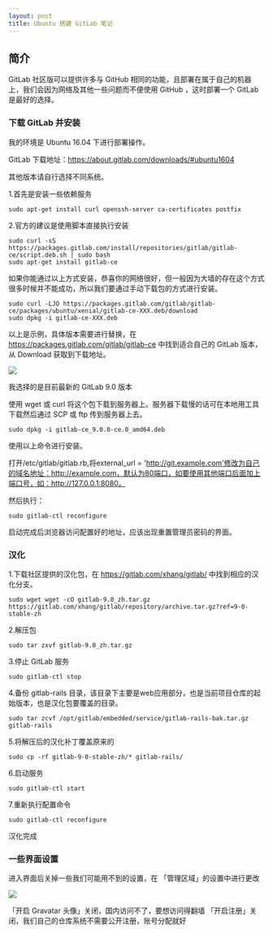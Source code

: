 ```yaml
---
layout: post
title: Ubuntu 搭建 GitLab 笔记
---
```


## 简介

GitLab 社区版可以提供许多与 GitHub 相同的功能，且部署在属于自己的机器上，我们会因为网络及其他一些问题而不便使用 GitHub ，这时部署一个 GitLab 是最好的选择。

### 下载 GitLab 并安装

我的环境是 Ubuntu 16.04 下进行部署操作。

GitLab 下载地址：https://about.gitlab.com/downloads/#ubuntu1604

其他版本请自行选择不同系统。

1.首先是安装一些依赖服务

```
sudo apt-get install curl openssh-server ca-certificates postfix
```

2.官方的建议是使用脚本直接执行安装

```
sudo curl -sS https://packages.gitlab.com/install/repositories/gitlab/gitlab-ce/script.deb.sh | sudo bash
sudo apt-get install gitlab-ce
```

如果你能通过以上方式安装，恭喜你的网络很好，但一般因为大墙的存在这个方式很多时候并不能成功，所以我们要通过手动下载包的方式进行安装。

```
sudo curl -LJO https://packages.gitlab.com/gitlab/gitlab-ce/packages/ubuntu/xenial/gitlab-ce-XXX.deb/download
sudo dpkg -i gitlab-ce-XXX.deb
```

以上是示例，具体版本需要进行替换，在 https://packages.gitlab.com/gitlab/gitlab-ce 中找到适合自己的 GitLab 版本，从 Download 获取到下载地址。

![](http://img.m2ez.com/14902391408842.jpg)

我选择的是目前最新的 GitLab 9.0 版本

使用 wget 或 curl 将这个包下载到服务器上。服务器下载慢的话可在本地用工具下载然后通过 SCP 或 ftp 传到服务器上去。

```
sudo dpkg -i gitlab-ce_9.0.0-ce.0_amd64.deb
```

使用以上命令进行安装。

打开/etc/gitlab/gitlab.rb,将external_url = 'http://git.example.com'修改为自己的域名地址：http://example.com，默认为80端口，如要使用其他端口后面加上端口号，如：http://127.0.0.1:8080。

然后执行：

```
sudo gitlab-ctl reconfigure
```

启动完成后浏览器访问配置好的地址，应该出现重置管理员密码的界面。

### 汉化

1.下载社区提供的汉化包，在 https://gitlab.com/xhang/gitlab/ 中找到相应的汉化分支。

```
sudo wget wget -cO gitlab-9.0_zh.tar.gz https://gitlab.com/xhang/gitlab/repository/archive.tar.gz?ref=9-0-stable-zh
```

2.解压包

```
sudo tar zxvf gitlab-9.0_zh.tar.gz
```

3.停止 GitLab 服务

```
sudo gitlab-ctl stop
```

4.备份 gitlab-rails 目录，该目录下主要是web应用部分，也是当前项目仓库的起始版本，也是汉化包要覆盖的目录。

```
sudo tar zcvf /opt/gitlab/embedded/service/gitlab-rails-bak.tar.gz gitlab-rails
```

5.将解压后的汉化补丁覆盖原来的

```
sudo cp -rf gitlab-9-0-stable-zh/* gitlab-rails/
```

6.启动服务

```
sudo gitlab-ctl start
```

7.重新执行配置命令

```
sudo gitlab-ctl reconfigure
```

汉化完成

### 一些界面设置

进入界面后关掉一些我们可能用不到的设置，在 「管理区域」的设置中进行更改

![](http://img.m2ez.com/14902593794119.jpg)

「开启 Gravatar 头像」关闭，国内访问不了，要想访问得翻墙
「开启注册」关闭，我们自己的仓库系统不需要公开注册，账号分配就好





